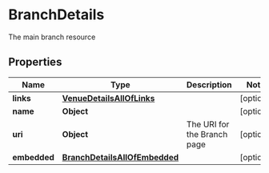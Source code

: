 

# BranchDetails

The main branch resource

## Properties

| Name | Type | Description | Notes |
|------------ | ------------- | ------------- | -------------|
|**links** | [**VenueDetailsAllOfLinks**](VenueDetailsAllOfLinks.md) |  |  [optional] |
|**name** | **Object** |  |  [optional] |
|**uri** | **Object** | The URI for the Branch page |  [optional] |
|**embedded** | [**BranchDetailsAllOfEmbedded**](BranchDetailsAllOfEmbedded.md) |  |  [optional] |



